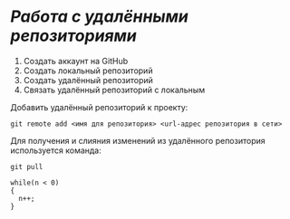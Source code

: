 # ***Работа с удалёнными репозиториями***
1. Создать аккаунт на GitHub
2. Создать локальный репозиторий
3. Создать удалённый репозиторий
4. Связать удалённый репозиторий с локальным

Добавить удалённый репозиторий к проекту:
```
git remote add <имя для репозитория> <url-адрес репозитория в сети>
```
Для получения и слияния изменений из удалённого репозитория используется команда:
```
git pull
```
```
while(n < 0)
{
  n++;
}
